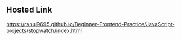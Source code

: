 ## Hosted Link
https://rahul9695.github.io/Beginner-Frontend-Practice/JavaScript-projects/stopwatch/index.html

